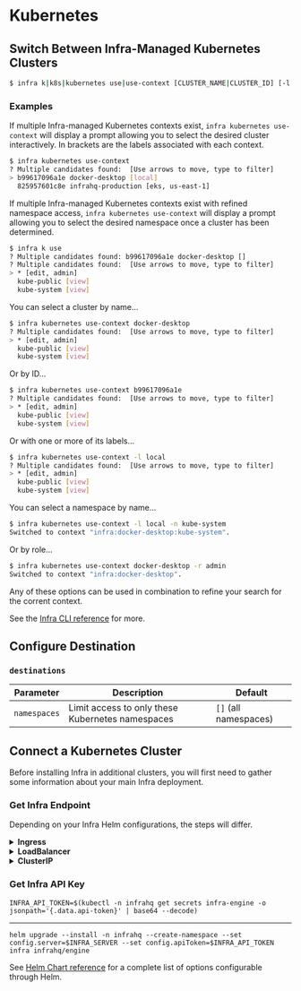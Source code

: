 # Kubernetes

## Switch Between Infra-Managed Kubernetes Clusters

```bash
$ infra k|k8s|kubernetes use|use-context [CLUSTER_NAME|CLUSTER_ID] [-l CLUSTER_LABEL[,CLUSTER_LABEL]...] [-n NAMESPACE] [-r ROLE]
```

### Examples

If multiple Infra-managed Kubernetes contexts exist, `infra kubernetes use-context` will display a prompt allowing you to select the desired cluster interactively. In brackets are the labels associated with each context.

```bash
$ infra kubernetes use-context
? Multiple candidates found:  [Use arrows to move, type to filter]
> b99617096a1e docker-desktop [local]
  825957601c8e infrahq-production [eks, us-east-1]
```

If multiple Infra-managed Kubernetes contexts exist with refined namespace access, `infra kubernetes use-context` will display a prompt allowing you to select the desired namespace once a cluster has been determined.

```bash
$ infra k use
? Multiple candidates found: b99617096a1e docker-desktop []
? Multiple candidates found:  [Use arrows to move, type to filter]
> * [edit, admin]
  kube-public [view]
  kube-system [view]
```

You can select a cluster by name...

```bash
$ infra kubernetes use-context docker-desktop
? Multiple candidates found:  [Use arrows to move, type to filter]
> * [edit, admin]
  kube-public [view]
  kube-system [view]
```

Or by ID...

```bash
$ infra kubernetes use-context b99617096a1e
? Multiple candidates found:  [Use arrows to move, type to filter]
> * [edit, admin]
  kube-public [view]
  kube-system [view]
```

Or with one or more of its labels...

```bash
$ infra kubernetes use-context -l local
? Multiple candidates found:  [Use arrows to move, type to filter]
> * [edit, admin]
  kube-public [view]
  kube-system [view]
```

You can select a namespace by name...

```bash
$ infra kubernetes use-context -l local -n kube-system
Switched to context "infra:docker-desktop:kube-system".
```

Or by role...

```bash
$ infra kubernetes use-context docker-desktop -r admin
Switched to context "infra:docker-desktop".
```

Any of these options can be used in combination to refine your search for the corrent context.


See the [Infra CLI reference](./docs/cli.md) for more.

## Configure Destination

### `destinations`

| Parameter      | Description                                      | Default               |
|----------------|--------------------------------------------------|-----------------------|
| `namespaces`   | Limit access to only these Kubernetes namespaces | `[]` (all namespaces) |

## Connect a Kubernetes Cluster

Before installing Infra in additional clusters, you will first need to gather some information about your main Infra deployment.

### Get Infra Endpoint

Depending on your Infra Helm configurations, the steps will differ.

<details>
  <summary><strong>Ingress</strong></summary>

  ```
  INFRA_SERVER=$(kubectl -n infrahq get ingress -l infrahq.com/component=infra -o jsonpath="{.items[].status.loadBalancer.ingress[*]['ip', 'hostname']}")
  ```
</details>

<details>
  <summary><strong>LoadBalancer</strong></summary>

  Note: It may take a few minutes for the LoadBalancer endpoint to be assigned. You can watch the status of the service with:

  ```
  kubectl -n infrahq get services -l infrahq.com/component=infra -w
  ```

  ```
  INFRA_SERVER=$(kubectl -n infrahq get services -l infrahq.com/component=infra -o jsonpath="{.items[].status.loadBalancer.ingress[*]['ip', 'hostname']}")
  ```
</details>

<details>
  <summary><strong>ClusterIP</strong></summary>

  ```
  CONTAINER_PORT=$(kubectl -n infrahq get services -l infrahq.com/component=infra -o jsonpath="{.items[].spec.ports[0].port}")
  kubectl -n infrahq port-forward service infra 8080:$CONTAINER_PORT &
  INFRA_SERVER='localhost:8080'
  ```
</details>

### Get Infra API Key

```
INFRA_API_TOKEN=$(kubectl -n infrahq get secrets infra-engine -o jsonpath='{.data.api-token}' | base64 --decode)
```

---

```
helm upgrade --install -n infrahq --create-namespace --set config.server=$INFRA_SERVER --set config.apiToken=$INFRA_API_TOKEN infra infrahq/engine
```

See [Helm Chart reference](./helm.md) for a complete list of options configurable through Helm.
